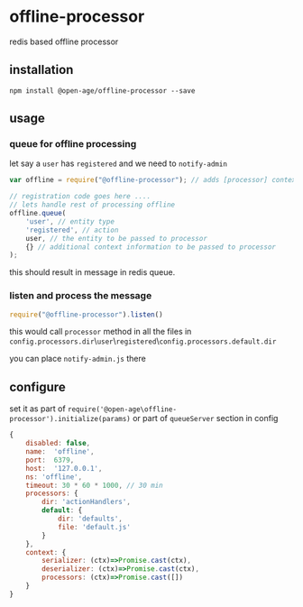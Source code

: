 # offline-processor
redis based offline processor


## installation

```
npm install @open-age/offline-processor --save
```

## usage

### queue for offline processing
let say a `user` has `registered` and we need to `notify-admin`
```javascript
var offline = require("@offline-processor"); // adds [processor] context to the message that gets logged

// registration code goes here ....
// lets handle rest of processing offline
offline.queue(
    'user', // entity type
    'registered', // action
    user, // the entity to be passed to processor
    {} // additional context information to be passed to processor
); 
```

this should result in message in redis queue.

### listen and process the message
```js
require("@offline-processor").listen()
```

this would call `processor` method in all the files in `config.processors.dir`\\`user`\\`registered`\\`config.processors.default.dir`

you can place `notify-admin.js` there

## configure 

set it as part of `require('@open-age\offline-processor').initialize(params)` or part of `queueServer` section in config

```js
{
    disabled: false,
    name:  'offline',
    port:  6379,
    host:  '127.0.0.1',
    ns: 'offline',
    timeout: 30 * 60 * 1000, // 30 min
    processors: {
        dir: 'actionHandlers',
        default: {
            dir: 'defaults',
            file: 'default.js'
        }
    },
    context: {
        serializer: (ctx)=>Promise.cast(ctx),
        deserializer: (ctx)=>Promise.cast(ctx),
        processors: (ctx)=>Promise.cast([])
    }
}
```
